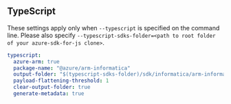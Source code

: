 ## TypeScript

These settings apply only when `--typescript` is specified on the command line.
Please also specify `--typescript-sdks-folder=<path to root folder of your azure-sdk-for-js clone>`.

``` yaml $(typescript)
typescript:
  azure-arm: true
  package-name: "@azure/arm-informatica"
  output-folder: "$(typescript-sdks-folder)/sdk/informatica/arm-informatica"
  payload-flattening-threshold: 1
  clear-output-folder: true
  generate-metadata: true
```
